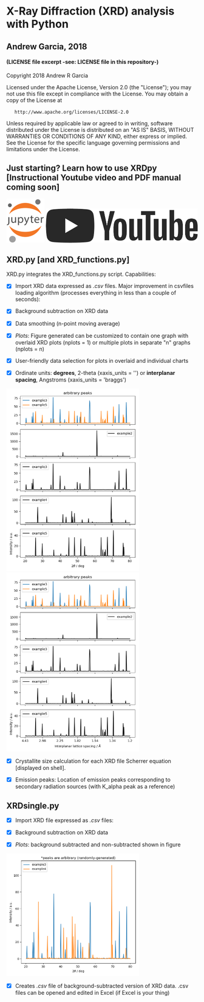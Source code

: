 # X-Ray Diffraction (XRD) analysis with Python
## Andrew Garcia, 2018
#### (LICENSE file excerpt -see: LICENSE file in this repository-)

   Copyright 2018 Andrew R Garcia

   Licensed under the Apache License, Version 2.0 (the "License");
   you may not use this file except in compliance with the License.
   You may obtain a copy of the License at

       http://www.apache.org/licenses/LICENSE-2.0

   Unless required by applicable law or agreed to in writing, software
   distributed under the License is distributed on an "AS IS" BASIS,
   WITHOUT WARRANTIES OR CONDITIONS OF ANY KIND, either express or implied.
   See the License for the specific language governing permissions and
   limitations under the License.

## Just starting? Learn how to use XRDpy [Instructional Youtube video and PDF manual coming soon]
<a href="https://github.com/andrewrgarcia/xRD/blob/master/howto.ipynb"><img src="figures/jupyter.png" alt="drawing" width="100"/></a>
<img src="figures/yt_logo.png" alt="drawing" width="400"/>

## XRD.py [and XRD_functions.py]
XRD.py integrates the XRD_functions.py script. Capabilities:

- [x] Import XRD data expressed as *.csv* files. Major improvement in csvfiles loading algorithm (processes everything in less than a couple of seconds):

- [x] Background subtraction on XRD data

- [x] Data smoothing (n-point moving average)

- [x] *Plots*: Figure generated can be customized to contain one graph with overlaid XRD plots (nplots = 1) or multiple plots in separate "n" graphs (nplots = n)

- [x] User-friendly data selection for plots in overlaid and individual charts

- [x] Ordinate units: **degrees**, 2-theta (xaxis_units = '') or **interplanar spacing**, Angstroms (xaxis_units = 'braggs')

<img src="figures/XRD_angle.png" alt="drawing" width="350"/><img src="figures/XRD_dhkl.png" alt="drawing" width="350"/>


- [x] Crystallite size calculation for each XRD file
Scherrer equation [displayed on shell].

- [x] Emission peaks: Location of emission peaks corresponding to secondary radiation sources (with K_alpha peak as a reference)

## XRDsingle.py

- [x] Import XRD file expressed as *.csv* files:

- [x] Background subtraction on XRD data

- [x] *Plots*: background subtracted and non-subtracted shown in figure

<img src="figures/XRDsingle_Figure_1.png" alt="drawing" width="350"/>

- [x] Creates *.csv* file of background-subtracted version of XRD data. .csv files can be opened and edited in Excel (if Excel is your thing)

